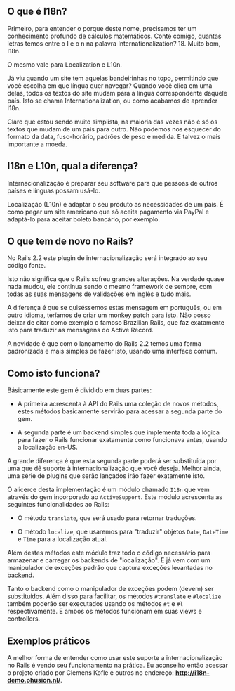 ## O que é I18n?

Primeiro, para entender o porque deste nome, precisamos ter um conhecimento profundo de cálculos matemáticos. Conte comigo, quantas letras temos entre o I e o n na palavra Internationalization? 18. Muito bom, I18n.

O mesmo vale para Localization e L10n.

Já viu quando um site tem aquelas bandeirinhas no topo, permitindo que você escolha em que língua quer navegar? Quando você clica em uma delas, todos os textos do site mudam para a língua correspondente daquele país. Isto se chama Internationalization, ou como acabamos de aprender I18n.

Claro que estou sendo muito simplista, na maioria das vezes não é só os textos que mudam de um país para outro. Não podemos nos esquecer do formato da data, fuso-horário, padrões de peso e medida. E talvez o mais importante a moeda.

## I18n e L10n, qual a diferença?

Internacionalização é preparar seu software para que pessoas de outros países e línguas possam usá-lo.

Localização (L10n) é adaptar o seu produto as necessidades de um país. É como pegar um site americano que só aceita pagamento via PayPal e adaptá-lo para aceitar boleto bancário, por exemplo.

## O que tem de novo no Rails?

No Rails 2.2 este plugin de internacionalização será integrado ao seu código fonte.

Isto não significa que o Rails sofreu grandes alterações. Na verdade quase nada mudou, ele continua sendo o mesmo framework de sempre, com todas as suas mensagens de validações em inglês e tudo mais.

A diferença é que se quiséssemos estas mensagem em português, ou em outro idioma, teríamos de criar um monkey patch para isto. Não posso deixar de citar como exemplo o famoso Brazilian Rails, que faz exatamente isto para traduzir as mensagens do Active Record.

A novidade é que com o lançamento do Rails 2.2 temos uma forma padronizada e mais simples de fazer isto, usando uma interface comum.

## Como isto funciona?

Básicamente este gem é dividido em duas partes:

* A primeira acrescenta à API do Rails uma coleção de novos métodos, estes métodos basicamente servirão para acessar a segunda parte do gem.

* A segunda parte é um backend simples que implementa toda a lógica para fazer o Rails funcionar exatamente como funcionava antes, usando a localização en-US.

A grande diferença é que esta segunda parte poderá ser substituída por uma que dê suporte à internacionalização que você deseja. Melhor ainda, uma série de plugins que serão lançados irão fazer exatamente isto.

O alicerce desta implementação é um módulo chamado `I18n` que vem através do gem incorporado ao `ActiveSupport`. Este módulo acrescenta as seguintes funcionalidades ao Rails:

* O método `translate`, que será usado para retornar traduções.

* O método `localize`, que usaremos para "traduzir" objetos `Date`, `DateTime` e `Time` para a localização atual.

Além destes métodos este módulo traz todo o código necessário para armazenar e carregar os backends de "localização". E já vem com um manipulador de exceções padrão que captura exceções levantadas no backend.

Tanto o backend como o manipulador de exceções podem (devem) ser substituídos. Além disso para facilitar, os métodos `#translate` e `#localize` também poderão ser executados usando os métodos `#t` e `#l` respectivamente. E ambos os métodos funcionam em suas views e controllers.

## Exemplos práticos

A melhor forma de entender como usar este suporte a internacionalização no Rails é vendo seu funcionamento na prática. Eu aconselho então acessar o projeto criado por Clemens Kofle e outros no endereço: **http://i18n-demo.phusion.nl/**.
